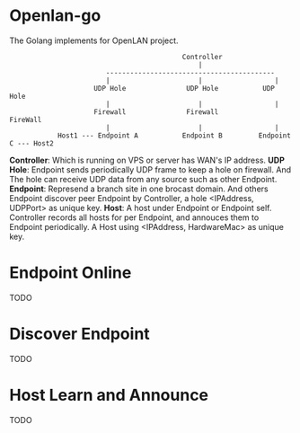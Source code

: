 # Openlan-go

The Golang implements for OpenLAN project.
    
                                               Controller
                                                   |
                            ------------------------------------------
                            |                      |                  |
                         UDP Hole               UDP Hole           UDP Hole
                            |                      |                  |
                         Firewall               Firewall           FireWall
                            |                      |                  |
                Host1 --- Endpoint A           Endpoint B         Endpoint C --- Host2

<b>Controller</b>: Which is running on VPS or server has WAN's IP address.
<b>UDP Hole</b>: Endpoint sends periodically UDP frame to keep a hole on firewall. And The hole can receive UDP data from any source such as other Endpoint.
<b>Endpoint</b>: Represend a branch site in one brocast domain. And others Endpoint discover peer Endpoint by Controller, a hole <IPAddress, UDPPort> as unique key.
<b>Host</b>: A host under Endpoint or Endpoint self. Controller records all hosts for per Endpoint, and annouces them to Endpoint periodically. A Host using <IPAddress, HardwareMac> as unique key.

# Endpoint Online

TODO

# Discover Endpoint

TODO

# Host Learn and Announce

TODO
